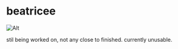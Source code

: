 # beatricee

![Alt](https://repobeats.axiom.co/api/embed/50948455b0747a1964a4304150cc010fdf3ba0c8.svg "Repobeats analytics image")

stil being worked on, not any close to finished. currently unusable.
